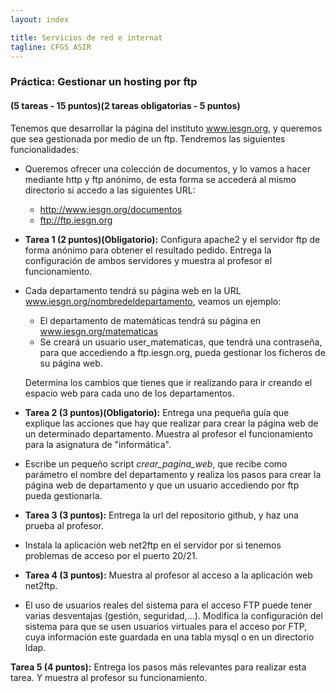 ```yaml
---
layout: index

title: Servicios de red e internat
tagline: CFGS ASIR
---
```

### Práctica: Gestionar un hosting por ftp

#### (5 tareas - 15 puntos)(2 tareas obligatorias - 5 puntos)

Tenemos que desarrollar la página del instituto www.iesgn.org, y queremos que sea gestionada por medio de un ftp. Tendremos las siguientes funcionalidades:

* Queremos ofrecer una colección de documentos, y lo vamos a hacer mediante http y ftp anónimo, de esta forma se accederá al mismo directorio si accedo a las siguientes URL:

	* http://www.iesgn.org/documentos
	* ftp://ftp.iesgn.org

<div class='ejercicios' markdown='1'>

* **Tarea 1 (2 puntos)(Obligatorio):** Configura apache2 y el servidor ftp de forma anónimo para obtener el resultado pedido. Entrega la configuración de ambos servidores y muestra al profesor el funcionamiento. 

</div>


* Cada departamento tendrá su página web en la URL www.iesgn.org/nombredeldepartamento, veamos un ejemplo:

	* El departamento de matemáticas tendrá su página en www.iesgn.org/matematicas
	* Se creará un usuario user_matematicas, que tendrá una contraseña, para que accediendo a ftp.iesgn.org, pueda gestionar los ficheros de su página web.

	Determina los cambios que tienes que ir realizando para ir creando el espacio web para cada uno de los departamentos.

<div class='ejercicios' markdown='1'>

* **Tarea 2 (3 puntos)(Obligatorio):** Entrega una pequeña guía que explique las acciones que hay que realizar para crear la página web de un determinado departamento. Muestra al profesor el funcionamiento para la asignatura de "informática".

</div>

* Escribe un pequeño script *crear_pagina_web*, que recibe como parámetro el nombre del departamento y realiza los pasos para crear la página web de departamento y que un usuario accediendo por ftp pueda gestionarla.

<div class='ejercicios' markdown='1'>

* **Tarea 3 (3 puntos):** Entrega la url del repositorio github, y haz una prueba al profesor.

</div>

* Instala la aplicación web net2ftp en el servidor por si tenemos problemas de acceso por el puerto 20/21.

<div class='ejercicios' markdown='1'>

* **Tarea 4 (3 puntos):** Muestra al profesor al acceso a la aplicación web net2ftp.

</div>

* El uso de usuarios reales del sistema para el acceso FTP puede tener varias desventajas (gestión, seguridad,...). Modifica la configuración del sistema para que se usen usuarios virtuales para el acceso por FTP, cuya información este guardada en una tabla mysql o en un directorio ldap.

<div class='ejercicios' markdown='1'>

**Tarea 5 (4 puntos):** Entrega los pasos más relevantes para realizar esta tarea. Y muestra al profesor su funcionamiento.

</div>